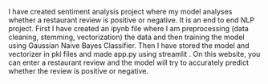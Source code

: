 I have created sentiment analysis project where my model analyses whether a restaurant review is positive or negative.
It is an end to end NLP project.
First I have created an ipynb file where I am preprocessing (data cleaning, stemming, vectorization) the data and then training the model using Gaussian Naive Bayes Classifier.
Then I have stored the model and vectorizer in pkl files and made app.py using streamlit .
On this website, you can enter a restaurant review and the model will try to accurately predict whether the review is positive or negative.